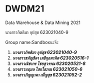 # DWDM21

Data Warehouse &amp; Data Mining 2021

นางสาวกิตติมา อุปสุข 623021040-9 

Group name:Sandboxนะจ๊ะ

1. **_นางสาวกิตติมา อุปสุข 623021040-9_**
2. **_นางสาวชนัญชิดา เมธีกุลมานิต 623020516-1_**
3. **_นางสาวณิชากร ไชยสุวรรณ 623020521-8_**
4. **_นางสาวนฤมล ไสยโสภณ 623021050-6_**
5. **_นางสาวภิญญาดา เพ็ญสุข 623021052-2_**
